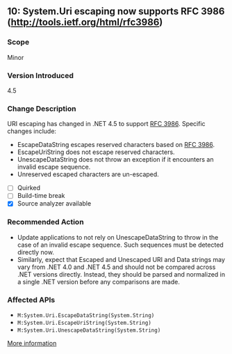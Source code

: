 ## 10: System.Uri escaping now supports RFC 3986 (http://tools.ietf.org/html/rfc3986)

### Scope
Minor

### Version Introduced
4.5

### Change Description
URI escaping has changed in .NET 4.5 to support <a href="http://tools.ietf.org/html/rfc3986">RFC 3986</a>. Specific changes include:<ul><li>EscapeDataString  escapes reserved characters based on <a href="http://tools.ietf.org/html/rfc3986">RFC 3986</a>.</li><li>EscapeUriString  does not escape reserved characters.</li><li>UnescapeDataString  does not throw an exception if it encounters an invalid escape sequence.</li><li>Unreserved escaped characters are un-escaped.</li></ul>

- [ ] Quirked
- [ ] Build-time break
- [x] Source analyzer available

### Recommended Action
* Update applications to not rely on UnescapeDataString to throw in the case of an invalid escape sequence. Such sequences must be detected directly now. 
* Similarly, expect that Escaped and Unescaped URI and Data strings may vary from .NET 4.0 and .NET 4.5 and should not be compared across .NET versions directly. Instead, they should be parsed and normalized in a single .NET version before any comparisons are made.

### Affected APIs
* `M:System.Uri.EscapeDataString(System.String)`
* `M:System.Uri.EscapeUriString(System.String)`
* `M:System.Uri.UnescapeDataString(System.String)`

[More information](https://msdn.microsoft.com/en-us/library/hh367887\(v=vs.110\).aspx#core)
